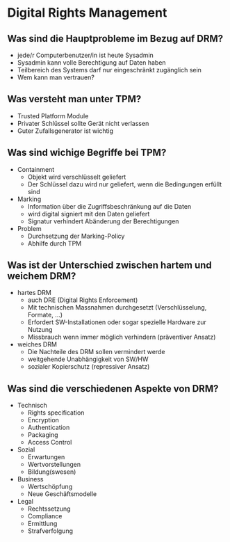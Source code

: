 # Digital Rights Management

## Was sind die Hauptprobleme im Bezug auf DRM?
* jede/r Computerbenutzer/in ist heute Sysadmin
* Sysadmin kann volle Berechtigung auf Daten haben
* Teilbereich des Systems darf nur eingeschränkt zugänglich sein
* Wem kann man vertrauen?

## Was versteht man unter TPM?
* Trusted Platform Module
* Privater Schlüssel sollte Gerät nicht verlassen
* Guter Zufallsgenerator ist wichtig

## Was sind wichige Begriffe bei TPM?
* Containment
    * Objekt wird verschlüsselt geliefert
    * Der Schlüssel dazu wird nur geliefert, wenn die Bedingungen erfüllt sind
* Marking
    * Information über die Zugriffsbeschränkung auf die Daten
    * wird digital signiert mit den Daten geliefert
    * Signatur verhindert Abänderung der Berechtigungen
* Problem
    * Durchsetzung der Marking-Policy
    * Abhilfe durch TPM

## Was ist der Unterschied zwischen hartem und weichem DRM?
* hartes DRM
    * auch DRE (Digital Rights Enforcement)
    * Mit technischen Massnahmen durchgesetzt (Verschlüsselung, Formate, ...)
    * Erfordert SW-Installationen oder sogar spezielle Hardware zur Nutzung 
    * Missbrauch wenn immer möglich verhindern (präventiver Ansatz)
* weiches DRM
    * Die Nachteile des DRM sollen vermindert werde
    * weitgehende Unabhängigkeit von SW/HW
    * sozialer Kopierschutz (repressiver Ansatz)

## Was sind die verschiedenen Aspekte von DRM?
* Technisch
    * Rights specification
    * Encryption
    * Authentication
    * Packaging
    * Access Control
* Sozial
    * Erwartungen
    * Wertvorstellungen
    * Bildung(swesen)
* Business
    * Wertschöpfung
    * Neue Geschäftsmodelle
* Legal
    * Rechtssetzung
    * Compliance
    * Ermittlung
    * Strafverfolgung

